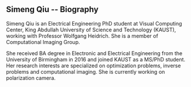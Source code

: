 ## Simeng Qiu -- Biography

Simeng Qiu is an Electrical Engineering PhD student at Visual Computing Center, King Abdullah University of Science and Technology  (KAUST), working with Professor Wolfgang Heidrich. She is a member of Computational Imaging Group.

She received BA degree in Electronic and Electrical Engineering from the University of Birmingham in 2016 and joined KAUST as a MS/PhD student. Her research interests are specialized on optimization problems, inverse problems and computational imaging. She is currently working on polarization camera.

